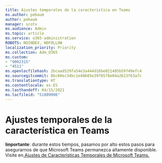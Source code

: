 ```yaml
---
title: Ajustes temporales de la característica en Teams
ms.author: pebaum
author: pebaum
manager: scotv
ms.audience: Admin
ms.topic: article
ms.service: o365-administration
ROBOTS: NOINDEX, NOFOLLOW
localization_priority: Priority
ms.collection: Adm_O365
ms.custom:
- "9002315"
- "4511"
ms.openlocfilehash: 2bcaad529fa54e3a444d16be021485b59749efc4
ms.sourcegitcommit: 8bc60ec34bc1e40685e3976576e04a2623f63a7c
ms.translationtype: HT
ms.contentlocale: es-ES
ms.lasthandoff: 04/15/2021
ms.locfileid: "51809096"
---
```

# <a name="teams-temporary-feature-adjustments"></a>Ajustes temporales de la característica en Teams

**Importante**: durante estos tiempos, pasamos por alto estos pasos para asegurarnos de que Microsoft Teams permanezca altamente disponible. Visite en[ Ajustes de Características Temporales de Microsoft Teams.](https://admin.microsoft.com/Adminportal/Home?source=applauncher#MessageCenter?id=MC206581)
